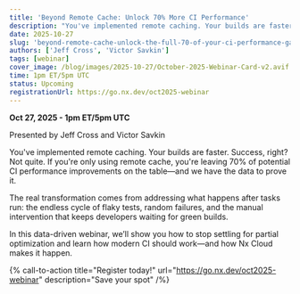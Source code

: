 ```yaml
---
title: 'Beyond Remote Cache: Unlock 70% More CI Performance'
description: "You've implemented remote caching. Your builds are faster. Success, right? Not quite. If you're only using remote cache, you're leaving 70% of potential CI performance improvements on the table—and we have the data to prove it. The real transformation comes from addressing what happens after tasks run: the endless cycle of flaky tests, random failures, and the manual intervention that keeps developers waiting for green builds. In this data-driven webinar, we’ll show you how to stop settling for partial optimization and learn how modern CI should work—and how Nx Cloud makes it happen."
date: 2025-10-27
slug: 'beyond-remote-cache-unlock-the-full-70-of-your-ci-performance-gains'
authors: ['Jeff Cross', 'Victor Savkin']
tags: [webinar]
cover_image: /blog/images/2025-10-27/October-2025-Webinar-Card-v2.avif
time: 1pm ET/5pm UTC
status: Upcoming
registrationUrl: https://go.nx.dev/oct2025-webinar
---
```


**Oct 27, 2025 - 1pm ET/5pm UTC**

Presented by Jeff Cross and Victor Savkin

You've implemented remote caching. Your builds are faster. Success, right? Not quite. If you're only using remote cache, you're leaving 70% of potential CI performance improvements on the table—and we have the data to prove it.

The real transformation comes from addressing what happens after tasks run: the endless cycle of flaky tests, random failures, and the manual intervention that keeps developers waiting for green builds.

In this data-driven webinar, we’ll show you how to stop settling for partial optimization and learn how modern CI should work—and how Nx Cloud makes it happen.

{% call-to-action title="Register today!" url="https://go.nx.dev/oct2025-webinar" description="Save your spot" /%}
